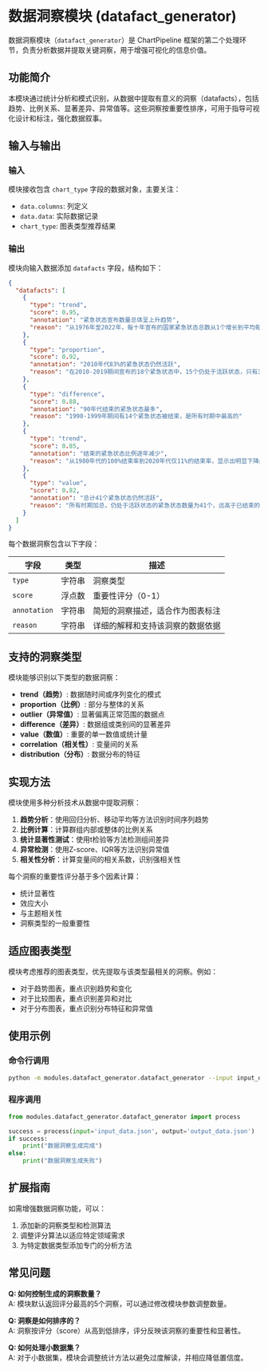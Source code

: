 # 数据洞察模块 (datafact_generator)

数据洞察模块（`datafact_generator`）是 ChartPipeline 框架的第二个处理环节，负责分析数据并提取关键洞察，用于增强可视化的信息价值。

## 功能简介

本模块通过统计分析和模式识别，从数据中提取有意义的洞察（datafacts），包括趋势、比例关系、显著差异、异常值等。这些洞察按重要性排序，可用于指导可视化设计和标注，强化数据叙事。

## 输入与输出

### 输入

模块接收包含 `chart_type` 字段的数据对象，主要关注：

- `data.columns`: 列定义
- `data.data`: 实际数据记录
- `chart_type`: 图表类型推荐结果

### 输出

模块向输入数据添加 `datafacts` 字段，结构如下：

```json
{
  "datafacts": [
    {
      "type": "trend",
      "score": 0.95,
      "annotation": "紧急状态宣布数量总体呈上升趋势",
      "reason": "从1976年至2022年，每十年宣布的国家紧急状态总数从1个增长到平均每十年超过15个"
    },
    {
      "type": "proportion",
      "score": 0.92,
      "annotation": "2010年代83%的紧急状态仍然活跃",
      "reason": "在2010-2019期间宣布的18个紧急状态中，15个仍处于活跃状态，只有3个已结束"
    },
    {
      "type": "difference",
      "score": 0.88,
      "annotation": "90年代结束的紧急状态最多",
      "reason": "1990-1999年期间有14个紧急状态被结束，是所有时期中最高的"
    },
    {
      "type": "trend",
      "score": 0.85,
      "annotation": "结束的紧急状态比例逐年减少",
      "reason": "从1980年代的100%结束率到2020年代仅11%的结束率，显示出明显下降趋势"
    },
    {
      "type": "value",
      "score": 0.82,
      "annotation": "总计41个紧急状态仍然活跃",
      "reason": "所有时期加总，仍处于活跃状态的紧急状态数量为41个，远高于已结束的30个"
    }
  ]
}
```

每个数据洞察包含以下字段：

| 字段 | 类型 | 描述 |
|------|------|------|
| `type` | 字符串 | 洞察类型 |
| `score` | 浮点数 | 重要性评分（0-1） |
| `annotation` | 字符串 | 简短的洞察描述，适合作为图表标注 |
| `reason` | 字符串 | 详细的解释和支持该洞察的数据依据 |

## 支持的洞察类型

模块能够识别以下类型的数据洞察：

- **trend（趋势）**: 数据随时间或序列变化的模式
- **proportion（比例）**: 部分与整体的关系
- **outlier（异常值）**: 显著偏离正常范围的数据点
- **difference（差异）**: 数据组或类别间的显著差异
- **value（数值）**: 重要的单一数值或统计量
- **correlation（相关性）**: 变量间的关系
- **distribution（分布）**: 数据分布的特征

## 实现方法

模块使用多种分析技术从数据中提取洞察：

1. **趋势分析**：使用回归分析、移动平均等方法识别时间序列趋势
2. **比例计算**：计算群组内部或整体的比例关系
3. **统计显著性测试**：使用t检验等方法检测组间差异
4. **异常检测**：使用Z-score、IQR等方法识别异常值
5. **相关性分析**：计算变量间的相关系数，识别强相关性

每个洞察的重要性评分基于多个因素计算：
- 统计显著性
- 效应大小
- 与主题相关性
- 洞察类型的一般重要性

## 适应图表类型

模块考虑推荐的图表类型，优先提取与该类型最相关的洞察。例如：
- 对于趋势图表，重点识别趋势和变化
- 对于比较图表，重点识别差异和对比
- 对于分布图表，重点识别分布特征和异常值

## 使用示例

### 命令行调用

```bash
python -m modules.datafact_generator.datafact_generator --input input_data.json --output output_data.json
```

### 程序调用

```python
from modules.datafact_generator.datafact_generator import process

success = process(input='input_data.json', output='output_data.json')
if success:
    print("数据洞察生成完成")
else:
    print("数据洞察生成失败")
```

## 扩展指南

如需增强数据洞察功能，可以：

1. 添加新的洞察类型和检测算法
2. 调整评分算法以适应特定领域需求
3. 为特定数据类型添加专门的分析方法

## 常见问题

**Q: 如何控制生成的洞察数量？**  
A: 模块默认返回评分最高的5个洞察，可以通过修改模块参数调整数量。

**Q: 洞察是如何排序的？**  
A: 洞察按评分（score）从高到低排序，评分反映该洞察的重要性和显著性。

**Q: 如何处理小数据集？**  
A: 对于小数据集，模块会调整统计方法以避免过度解读，并相应降低置信度。 